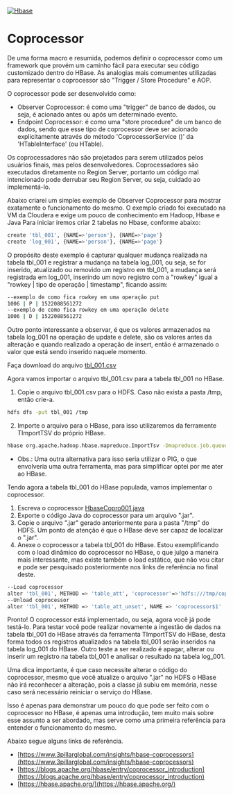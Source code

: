 [![Hbase](https://hbase.apache.org/images/hbase_logo_with_orca_large.png)](https://hbase.apache.org/)

# Coprocessor

De uma forma macro e resumida, podemos definir o coprocessor como um framework que provém um caminho fácil para executar seu código customizado dentro do HBase. As analogias mais comumentes utilizadas para representar o coprocessor são "Trigger / Store Procedure" e AOP. 

O coprocessor pode ser desenvolvido como:
- Observer Coprocessor: é como uma "trigger" de banco de dados, ou seja, é acionado antes ou após um determinado evento. 
- Endpoint Coprocessor: é como uma "store procedure" de um banco de dados, sendo que esse tipo de coprocessor deve ser acionado explicitamente através do método 'CoprocessorService ()' da 'HTableInterface' (ou HTable).

Os coprocessadores não são projetados para serem utilizados pelos usuários finais, mas pelos desenvolvedores. Coprocessadores são executados diretamente no Region Server, portanto um código mal intencionado pode derrubar seu Region Server, ou seja, cuidado ao implementá-lo.

Abaixo criarei um simples exemplo de Observer Coprocessor para mostrar exatamente o funcionamento do mesmo. O exemplo criado foi executado na VM da Cloudera e exige um pouco de conhecimento em Hadoop, Hbase e Java
Para iniciar iremos criar 2 tabelas no Hbase, conforme abaixo:

```sh
create 'tbl_001', {NAME=>'person'}, {NAME=>'page'}
create 'log_001', {NAME=>'person'}, {NAME=>'page'}
```

O propósito deste exemplo é capturar qualquer mudança realizada na tabela tbl_001 e registrar a mudança na tabela log_001, ou seja, se for inserido, atualizado ou removido um registro em tbl_001, a mudança será registrada em log_001, inserindo um novo registro com a "rowkey" igual a "rowkey | tipo de operação | timestamp", ficando assim:

```sh
--exemplo de como fica rowkey em uma operação put
1006 | P | 1522088561272 
--exemplo de como fica rowkey em uma operação delete
1006 | D | 1522088561272
```

Outro ponto interessante a observar, é que os valores armazenados na tabela log_001 na operação de update e delete, são os valores antes da alteração e quando realizado a operação de insert, então é armazenado o valor que está sendo inserido naquele momento.

Faça download do arquivo [tbl_001.csv](https://github.com/easofiati/HBase-coprocessor/blob/master/tbl_001.csv)

Agora vamos importar o arquivo tbl_001.csv para a tabela tbl_001 no HBase. 
1. Copie o arquivo tbl_001.csv para o HDFS. Caso não exista a pasta /tmp, então crie-a.
```sh
hdfs dfs -put tbl_001 /tmp
```

2. Importe o arquivo para o HBase, para isso utilizaremos da ferramente TImportTSV do próprio HBase.
```sh
hbase org.apache.hadoop.hbase.mapreduce.ImportTsv -Dmapreduce.job.queuename=hdqueue -Dimporttsv.separator=',' -Dimporttsv.columns=HBASE_ROW_KEY,person:name,person:address,person:country,person:company,person:email,page:url,page:checked,page:valid tbl_001 hdfs:///tmp/tbl_001.csv
```
* Obs.: Uma outra alternativa para isso seria utilizar o PIG, o que envolveria uma outra ferramenta, mas para simplificar optei por me ater ao HBase.

Tendo agora a tabela tbl_001 do HBase populada, vamos implementar o coprocessor.
1. Escreva o coprocessor [HbaseCopro001.java](https://github.com/easofiati/HBase-coprocessor/blob/master/HBaseCopro001.java)
2. Exporte o código Java do coprocessor para um arquivo ".jar".
3. Copie o arquivo ".jar" gerado anteriormente para a pasta "/tmp" do HDFS. Um ponto de atenção é que o HBase deve ser capaz de localizar o ".jar".
4. Anexe o coprocessor a tabela tbl_001 do HBase. Estou exemplificando com o load dinâmico do coprocessor no HBase, o que julgo a maneira mais interessante, mas existe também o load estático, que não vou citar e pode ser pesquisado posteriormente nos links de referência no final deste.

```sh
--Load coprocessor
alter 'tbl_001', METHOD => 'table_att', 'coprocessor'=>'hdfs:///tmp/copro001.jar|com.eas.HBaseCopro001|1001|arg1=1,arg2=2'
--Unload coprocessor
alter 'tbl_001', METHOD => 'table_att_unset', NAME => 'coprocessor$1'
```

Pronto! O coprocessor está implementado, ou seja, agora você já pode testá-lo. Para testar você pode realizar novamente a ingestão de dados na tabela tbl_001 do HBase através da ferramenta TImportTSV do HBase, desta forma todos os registros atualizados na tabela tbl_001 serão inseridos na tabela log_001 do HBase. Outro teste a ser realizado é apagar, alterar ou inserir um registro na tabela tbl_001 e analisar o resultado na tabela log_001. 

Uma dica importante, é que caso necessite alterar o código do coprocessor, mesmo que você atualize o arquivo ".jar" no HDFS o HBase não irá reconhecer a alteração, pois a classe já subiu em memória, nesse caso será necessário reiniciar o serviço do HBase.

Isso é apenas para demonstrar um pouco do que pode ser feito com o coprocessor no HBase, é apenas uma introdução, tem muito mais sobre esse assunto a ser abordado, mas serve como uma primeira referência para entender o funcionamento do mesmo.

Abaixo segue alguns links de referência.
- [https://www.3pillarglobal.com/insights/hbase-coprocessors](https://www.3pillarglobal.com/insights/hbase-coprocessors)
- [https://blogs.apache.org/hbase/entry/coprocessor_introduction](https://blogs.apache.org/hbase/entry/coprocessor_introduction)
- [https://hbase.apache.org/](https://hbase.apache.org/)
